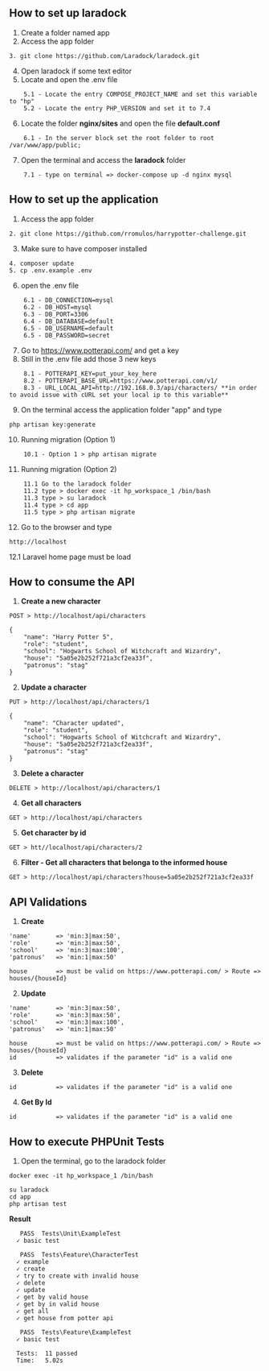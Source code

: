 ## How to set up laradock

1. Create a folder named app 
2. Access the app folder
```
3. git clone https://github.com/Laradock/laradock.git
```
4. Open laradock if some text editor
5. Locate and open the .env file
```
    5.1 - Locate the entry COMPOSE_PROJECT_NAME and set this variable to "hp"
    5.2 - Locate the entry PHP_VERSION and set it to 7.4
```
6. Locate the folder **nginx/sites** and open the file **default.conf**
```
    6.1 - In the server block set the root folder to root /var/www/app/public;
```    
7. Open the terminal and access the **laradock** folder
```
    7.1 - type on terminal => docker-compose up -d nginx mysql
```    
    
## How to set up the application

1. Access the app folder
```
2. git clone https://github.com/rromulos/harrypotter-challenge.git
```
3. Make sure to have composer installed
```
4. composer update
5. cp .env.example .env
```
6. open the .env file
```
    6.1 - DB_CONNECTION=mysql
    6.2 - DB_HOST=mysql
    6.3 - DB_PORT=3306
    6.4 - DB_DATABASE=default
    6.5 - DB_USERNAME=default
    6.5 - DB_PASSWORD=secret
```    
7. Go to https://www.potterapi.com/ and get a key
8. Still in the .env file add those 3 new keys    
```
    8.1 - POTTERAPI_KEY=put_your_key_here
    8.2 - POTTERAPI_BASE_URL=https://www.potterapi.com/v1/
    8.3 - URL_LOCAL_API=http://192.168.0.3/api/characters/ **in order to avoid issue with cURL set your local ip to this variable**
```    
9. On the terminal access the application folder "app" and type
```
php artisan key:generate
```
10. Running migration (Option 1)
```
    10.1 - Option 1 > php artisan migrate
```    
11. Running migration (Option 2)
```
    11.1 Go to the laradock folder
    11.2 type > docker exec -it hp_workspace_1 /bin/bash
    11.3 type > su laradock
    11.4 type > cd app
    11.5 type > php artisan migrate
```    
12. Go to the browser and type
``` 
http://localhost
```
12.1 Laravel home page must be load

## How to consume the API

1. **Create a new character**
``` 
POST > http://localhost/api/characters

{
    "name": "Harry Potter 5",
    "role": "student",
    "school": "Hogwarts School of Witchcraft and Wizardry",
    "house": "5a05e2b252f721a3cf2ea33f",
    "patronus": "stag"
}
``` 
2. **Update a character**
``` 
PUT > http://localhost/api/characters/1

{
    "name": "Character updated",
    "role": "student",
    "school": "Hogwarts School of Witchcraft and Wizardry",
    "house": "5a05e2b252f721a3cf2ea33f",
    "patronus": "stag"
}
``` 
3. **Delete a character**
``` 
DELETE > http://localhost/api/characters/1
``` 
4. **Get all characters**
``` 
GET > http://localhost/api/characters
``` 
5. **Get character by id**
``` 
GET > htt//localhost/api/characters/2
``` 
6. **Filter - Get all characters that belonga to the informed house**
``` 
GET > http://localhost/api/characters?house=5a05e2b252f721a3cf2ea33f
``` 

## API Validations

1. **Create**
``` 
'name'       => 'min:3|max:50',
'role'       => 'min:3|max:50',
'school'     => 'min:3|max:100',
'patronus'   => 'min:1|max:50'

house        => must be valid on https://www.potterapi.com/ > Route => houses/{houseId}
``` 
2. **Update**
``` 
'name'       => 'min:3|max:50',
'role'       => 'min:3|max:50',
'school'     => 'min:3|max:100',
'patronus'   => 'min:1|max:50'

house        => must be valid on https://www.potterapi.com/ > Route => houses/{houseId}
id           => validates if the parameter "id" is a valid one
``` 

3. **Delete**
``` 
id           => validates if the parameter "id" is a valid one
``` 

4. **Get By Id**
``` 
id           => validates if the parameter "id" is a valid one
``` 

## How to execute PHPUnit Tests

1. Open the terminal, go to the laradock folder
``` 
docker exec -it hp_workspace_1 /bin/bash
    
su laradock
cd app
php artisan test
``` 
**Result**
``` 
   PASS  Tests\Unit\ExampleTest
  ✓ basic test

   PASS  Tests\Feature\CharacterTest
  ✓ example
  ✓ create
  ✓ try to create with invalid house
  ✓ delete
  ✓ update
  ✓ get by valid house
  ✓ get by in valid house
  ✓ get all
  ✓ get house from potter api

   PASS  Tests\Feature\ExampleTest
  ✓ basic test

  Tests:  11 passed
  Time:   5.02s
``` 

